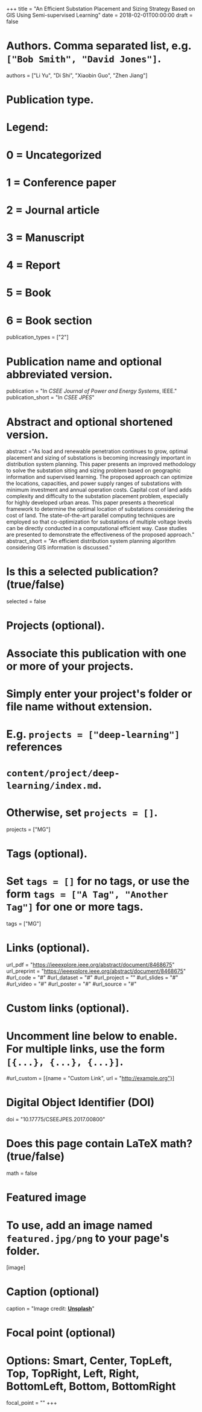 +++
title = "An Efficient Substation Placement and Sizing Strategy Based on GIS Using Semi-supervised Learning"
date = 2018-02-01T00:00:00
draft = false

# Authors. Comma separated list, e.g. `["Bob Smith", "David Jones"]`.
authors = ["Li Yu", "Di Shi", "Xiaobin Guo", "Zhen Jiang"]

# Publication type.
# Legend:
# 0 = Uncategorized
# 1 = Conference paper
# 2 = Journal article
# 3 = Manuscript
# 4 = Report
# 5 = Book
# 6 = Book section
publication_types = ["2"]

# Publication name and optional abbreviated version.
publication = "In *CSEE Journal of Power and Energy Systems*, IEEE."
publication_short = "In *CSEE JPES*"

# Abstract and optional shortened version.
abstract ="As load and renewable penetration continues to grow, optimal placement and sizing of substations is becoming increasingly important in distribution system planning. This paper presents an improved methodology to solve the substation siting and sizing problem based on geographic information and supervised learning. The proposed approach can optimize the locations, capacities, and power supply ranges of substations with minimum investment and annual operation costs. Capital cost of land adds complexity and difficulty to the substation placement problem, especially for highly developed urban areas. This paper presents a theoretical framework to determine the optimal location of substations considering the cost of land. The state-of-the-art parallel computing techniques are employed so that co-optimization for substations of multiple voltage levels can be directly conducted in a computational efficient way. Case studies are presented to demonstrate the effectiveness of the proposed approach."
abstract_short = "An efficient distribution system planning algorithm considering GIS information is discussed."

# Is this a selected publication? (true/false)
selected = false

# Projects (optional).
#   Associate this publication with one or more of your projects.
#   Simply enter your project's folder or file name without extension.
#   E.g. `projects = ["deep-learning"]` references 
#   `content/project/deep-learning/index.md`.
#   Otherwise, set `projects = []`.
projects = ["MG"]

# Tags (optional).
#   Set `tags = []` for no tags, or use the form `tags = ["A Tag", "Another Tag"]` for one or more tags.
tags = ["MG"]

# Links (optional).
url_pdf = "https://ieeexplore.ieee.org/abstract/document/8468675"
url_preprint = "https://ieeexplore.ieee.org/abstract/document/8468675"
#url_code = "#"
#url_dataset = "#"
#url_project = ""
#url_slides = "#"
#url_video = "#"
#url_poster = "#"
#url_source = "#"

# Custom links (optional).
#   Uncomment line below to enable. For multiple links, use the form `[{...}, {...}, {...}]`.
#url_custom = [{name = "Custom Link", url = "http://example.org"}]

# Digital Object Identifier (DOI)
doi = "10.17775/CSEEJPES.2017.00800"

# Does this page contain LaTeX math? (true/false)
math = false

# Featured image
# To use, add an image named `featured.jpg/png` to your page's folder. 
[image]
  # Caption (optional)
  caption = "Image credit: [**Unsplash**](https://unsplash.com/photos/pLCdAaMFLTE)"

  # Focal point (optional)
  # Options: Smart, Center, TopLeft, Top, TopRight, Left, Right, BottomLeft, Bottom, BottomRight
  focal_point = ""
+++
